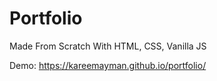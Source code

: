 # Portfolio

Made From Scratch With HTML, CSS, Vanilla JS

Demo: https://kareemayman.github.io/portfolio/
